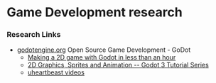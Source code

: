 # Game Development research

### Research Links
- [godotengine.org](https://godotengine.org/) Open Source Game Development - GoDot
  - [Making a 2D game with Godot in less than an hour](https://www.youtube.com/watch?v=xQIaRSXh4ic)
  - [2D Graphics, Sprites and Animation -- Godot 3 Tutorial Series](https://www.youtube.com/watch?v=Ok3fIQstvLw)
  - [uheartbeast videos](https://www.youtube.com/user/uheartbeast/playlists)
